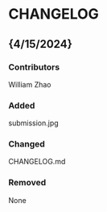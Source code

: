 # CHANGELOG

## {4/15/2024}
### Contributors
William Zhao

### Added
submission.jpg

### Changed
CHANGELOG.md

### Removed
None